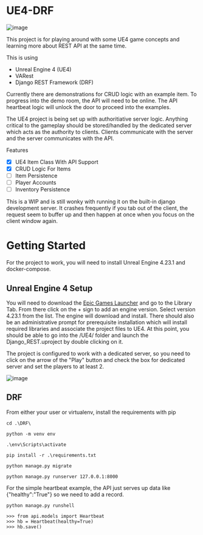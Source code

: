 # UE4-DRF

![image](https://user-images.githubusercontent.com/46699116/77597640-c10d4200-6ebc-11ea-8f23-81af5ad043fd.png)

This project is for playing around with some UE4 game concepts and learning more about REST API at the same time.

This is using

* Unreal Engine 4 (UE4)
* VARest
* Django REST Framework (DRF)

Currently there are demonstrations for CRUD logic with an example item. To progress into the demo room, the API will need to be online. The API heartbeat logic will unlock the door to proceed into the examples.

The UE4 project is being set up with authoritiative server logic. Anything critical to the gameplay should be stored/handled by the dedicated server which acts as the authority to clients.  Clients communicate with the server and the server communicates with the API.

Features

- [x] UE4 Item Class With API Support
- [x] CRUD Logic For Items
- [ ] Item Persistence
- [ ] Player Accounts
- [ ] Inventory Persistence

This is a WIP and is still wonky with running it on the built-in django development server. It crashes frequently if you tab out of the client, the request seem to buffer up and then happen at once when you focus on the client window again.


# Getting Started

For the project to work, you will need to install Unreal Engine 4.23.1 and docker-compose.

## Unreal Engine 4 Setup

You will need to download the [Epic Games Launcher](https://launcher-public-service-prod06.ol.epicgames.com/launcher/api/installer/download/EpicGamesLauncherInstaller.msi) and go to the Library Tab. From there click on the + sign to add an engine version. Select version 4.23.1 from the list. The engine will download and install. There should also be an administrative prompt for prerequisite installation which will install required libraries and associate the project files to UE4. At this point, you should be able to go into the /UE4/ folder and launch the Django_REST.uproject by double clicking on it.

The project is configured to work with a dedicated server, so you need to click on the arrow of the "Play" button and check the box for dedicated server and set the players to at least 2.

![image](https://user-images.githubusercontent.com/46699116/77601149-26663080-6ec7-11ea-928b-ed9bf9d666cd.png)


## DRF

From either your user or virtualenv, install the requirements with pip

`cd .\DRF\`

`python -m venv env`

`.\env\Scripts\activate`

`pip install -r .\requirements.txt`

`python manage.py migrate`

`python manage.py runserver 127.0.0.1:8000`

For the simple heartbeat example, the API just serves up data like {"healthy":"True"} so we need to add a record.

`python manage.py runshell`
```
>>> from api.models import Heartbeat
>>> hb = Heartbeat(healthy=True)
>>> hb.save()
```
